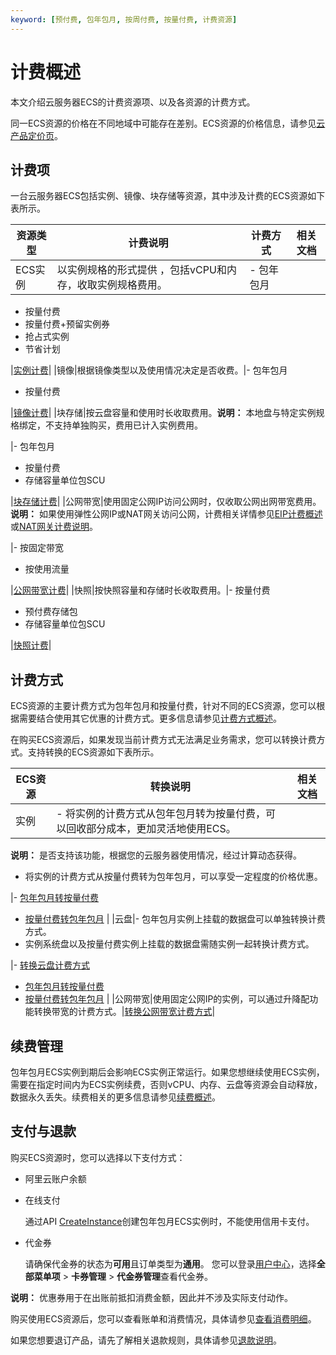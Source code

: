 ```yaml
---
keyword: [预付费, 包年包月, 按周付费, 按量付费, 计费资源]
---
```


# 计费概述

本文介绍云服务器ECS的计费资源项、以及各资源的计费方式。

同一ECS资源的价格在不同地域中可能存在差别。ECS资源的价格信息，请参见[云产品定价页](https://www.aliyun.com/price/product)。

## 计费项

一台云服务器ECS包括实例、镜像、块存储等资源，其中涉及计费的ECS资源如下表所示。

|资源类型|计费说明|计费方式|相关文档|
|----|----|----|----|
|ECS实例|以实例规格的形式提供 ，包括vCPU和内存，收取实例规格费用。|-   包年包月
-   按量付费
-   按量付费+预留实例券
-   抢占式实例
-   节省计划

|[实例计费]()|
|镜像|根据镜像类型以及使用情况决定是否收费。|-   包年包月
-   按量付费

|[镜像计费](/cn.zh-CN/产品定价/镜像计费.md)|
|块存储|按云盘容量和使用时长收取费用。**说明：** 本地盘与特定实例规格绑定，不支持单独购买，费用已计入实例费用。

|-   包年包月
-   按量付费
-   存储容量单位包SCU

|[块存储计费](/cn.zh-CN/产品定价/块存储计费.md)|
|公网带宽|使用固定公网IP访问公网时，仅收取公网出网带宽费用。**说明：** 如果使用弹性公网IP或NAT网关访问公网，计费相关详情参见[EIP计费概述](/cn.zh-CN/产品定价/计费概述.md)或[NAT网关计费说明](/cn.zh-CN/产品定价/计费说明.md)。

|-   按固定带宽
-   按使用流量

|[公网带宽计费](/cn.zh-CN/产品定价/公网带宽计费.md)|
|快照|按快照容量和存储时长收取费用。|-   按量付费
-   预付费存储包
-   存储容量单位包SCU

|[快照计费](/cn.zh-CN/产品定价/快照计费.md)|

## 计费方式

ECS资源的主要计费方式为包年包月和按量付费，针对不同的ECS资源，您可以根据需要结合使用其它优惠的计费方式。更多信息请参见[计费方式概述](/cn.zh-CN/产品定价/计费方式/计费方式概述.md)。

在购买ECS资源后，如果发现当前计费方式无法满足业务需求，您可以转换计费方式。支持转换的ECS资源如下表所示。

|ECS资源|转换说明|相关文档|
|-----|----|----|
|实例|-   将实例的计费方式从包年包月转为按量付费，可以回收部分成本，更加灵活地使用ECS。

**说明：** 是否支持该功能，根据您的云服务器使用情况，经过计算动态获得。

-   将实例的计费方式从按量付费转为包年包月，可以享受一定程度的价格优惠。

|-   [包年包月转按量付费](/cn.zh-CN/产品定价/转换计费方式/包年包月转按量付费.md)
-   [按量付费转包年包月](/cn.zh-CN/产品定价/转换计费方式/按量付费转包年包月.md) |
|云盘|-   包年包月实例上挂载的数据盘可以单独转换计费方式。
-   实例系统盘以及按量付费实例上挂载的数据盘需随实例一起转换计费方式。

|-   [转换云盘计费方式](/cn.zh-CN/产品定价/转换计费方式/转换云盘计费方式.md)
-   [包年包月转按量付费](/cn.zh-CN/产品定价/转换计费方式/包年包月转按量付费.md)
-   [按量付费转包年包月](/cn.zh-CN/产品定价/转换计费方式/按量付费转包年包月.md) |
|公网带宽|使用固定公网IP的实例，可以通过升降配功能转换带宽的计费方式。|[转换公网带宽计费方式](/cn.zh-CN/实例/升降配实例/转换公网带宽计费方式.md)|

## 续费管理

包年包月ECS实例到期后会影响ECS实例正常运行。如果您想继续使用ECS实例，需要在指定时间内为ECS实例续费，否则vCPU、内存、云盘等资源会自动释放，数据永久丢失。续费相关的更多信息请参见[续费概述](/cn.zh-CN/产品定价/续费实例/续费概述.md)。

## 支付与退款

购买ECS资源时，您可以选择以下支付方式：

-   阿里云账户余额
-   在线支付

    通过API [CreateInstance](/cn.zh-CN/API参考/实例/CreateInstance.md)创建包年包月ECS实例时，不能使用信用卡支付。

-   代金券

    请确保代金券的状态为**可用**且订单类型为**通用**。 您可以登录[用户中心](https://expense.console.aliyun.com/)，选择**全部菜单项** \> **卡券管理** \> **代金券管理**查看代金券。


**说明：** 优惠券用于在出账前抵扣消费金额，因此并不涉及实际支付动作。

购买使用ECS资源后，您可以查看账单和消费情况，具体请参见[查看消费明细](/cn.zh-CN/产品定价/查看消费明细.md)。

如果您想要退订产品，请先了解相关退款规则，具体请参见[退款说明](/cn.zh-CN/产品定价/退款说明.md)。

